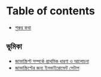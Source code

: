 # Table of contents

* [শুরুর কথা](README.md)

## ভূমিকা <a id="introduction"></a>

* [জাভাস্ক্রিপ্ট সম্পর্কে প্রাথমিক ধারণা ও আলোচনা](introduction/undefined-1.md)
* [জাভাস্ক্রিপ্টের জন্য ইনভাইরোমেন্ট সেটাপ](introduction/undefined.md)

